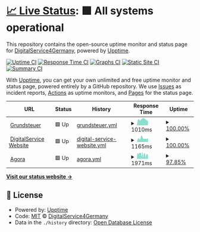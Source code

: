 # [📈 Live Status](https://digitalservice4germany.github.io/uptime-monitor): <!--live status--> **🟩 All systems operational**

This repository contains the open-source uptime monitor and status page for [DigitalService4Germany](https://digitalservice.bund.de), powered by [Upptime](https://github.com/upptime/upptime).

[![Uptime CI](https://github.com/digitalservice4germany/uptime-monitor/workflows/Uptime%20CI/badge.svg)](https://github.com/digitalservice4germany/uptime-monitor/actions?query=workflow%3A%22Uptime+CI%22)
[![Response Time CI](https://github.com/digitalservice4germany/uptime-monitor/workflows/Response%20Time%20CI/badge.svg)](https://github.com/digitalservice4germany/uptime-monitor/actions?query=workflow%3A%22Response+Time+CI%22)
[![Graphs CI](https://github.com/digitalservice4germany/uptime-monitor/workflows/Graphs%20CI/badge.svg)](https://github.com/digitalservice4germany/uptime-monitor/actions?query=workflow%3A%22Graphs+CI%22)
[![Static Site CI](https://github.com/digitalservice4germany/uptime-monitor/workflows/Static%20Site%20CI/badge.svg)](https://github.com/digitalservice4germany/uptime-monitor/actions?query=workflow%3A%22Static+Site+CI%22)
[![Summary CI](https://github.com/digitalservice4germany/uptime-monitor/workflows/Summary%20CI/badge.svg)](https://github.com/digitalservice4germany/uptime-monitor/actions?query=workflow%3A%22Summary+CI%22)

With [Upptime](https://upptime.js.org), you can get your own unlimited and free uptime monitor and status page, powered entirely by a GitHub repository. We use [Issues](https://github.com/digitalservice4germany/uptime-monitor/issues) as incident reports, [Actions](https://github.com/digitalservice4germany/uptime-monitor/actions) as uptime monitors, and [Pages](https://digitalservice4germany.github.io/uptime-monitor) for the status page.

<!--start: status pages-->
<!-- This summary is generated by Upptime (https://github.com/upptime/upptime) -->
<!-- Do not edit this manually, your changes will be overwritten -->
<!-- prettier-ignore -->
| URL | Status | History | Response Time | Uptime |
| --- | ------ | ------- | ------------- | ------ |
| <img alt="" src="https://www.grundsteuererklaerung-fuer-privateigentum.de/favicon.ico" height="13"> [Grundsteuer](https://www.grundsteuererklaerung-fuer-privateigentum.de) | 🟩 Up | [grundsteuer.yml](https://github.com/digitalservice4germany/uptime-monitor/commits/HEAD/history/grundsteuer.yml) | <details><summary><img alt="Response time graph" src="./graphs/grundsteuer/response-time-week.png" height="20"> 1010ms</summary><br><a href="https://digitalservice4germany.github.io/uptime-monitor/history/grundsteuer"><img alt="Response time 928" src="https://img.shields.io/endpoint?url=https%3A%2F%2Fraw.githubusercontent.com%2Fdigitalservice4germany%2Fuptime-monitor%2FHEAD%2Fapi%2Fgrundsteuer%2Fresponse-time.json"></a><br><a href="https://digitalservice4germany.github.io/uptime-monitor/history/grundsteuer"><img alt="24-hour response time 838" src="https://img.shields.io/endpoint?url=https%3A%2F%2Fraw.githubusercontent.com%2Fdigitalservice4germany%2Fuptime-monitor%2FHEAD%2Fapi%2Fgrundsteuer%2Fresponse-time-day.json"></a><br><a href="https://digitalservice4germany.github.io/uptime-monitor/history/grundsteuer"><img alt="7-day response time 1010" src="https://img.shields.io/endpoint?url=https%3A%2F%2Fraw.githubusercontent.com%2Fdigitalservice4germany%2Fuptime-monitor%2FHEAD%2Fapi%2Fgrundsteuer%2Fresponse-time-week.json"></a><br><a href="https://digitalservice4germany.github.io/uptime-monitor/history/grundsteuer"><img alt="30-day response time 928" src="https://img.shields.io/endpoint?url=https%3A%2F%2Fraw.githubusercontent.com%2Fdigitalservice4germany%2Fuptime-monitor%2FHEAD%2Fapi%2Fgrundsteuer%2Fresponse-time-month.json"></a><br><a href="https://digitalservice4germany.github.io/uptime-monitor/history/grundsteuer"><img alt="1-year response time 928" src="https://img.shields.io/endpoint?url=https%3A%2F%2Fraw.githubusercontent.com%2Fdigitalservice4germany%2Fuptime-monitor%2FHEAD%2Fapi%2Fgrundsteuer%2Fresponse-time-year.json"></a></details> | <details><summary><a href="https://digitalservice4germany.github.io/uptime-monitor/history/grundsteuer">100.00%</a></summary><a href="https://digitalservice4germany.github.io/uptime-monitor/history/grundsteuer"><img alt="All-time uptime 100.00%" src="https://img.shields.io/endpoint?url=https%3A%2F%2Fraw.githubusercontent.com%2Fdigitalservice4germany%2Fuptime-monitor%2FHEAD%2Fapi%2Fgrundsteuer%2Fuptime.json"></a><br><a href="https://digitalservice4germany.github.io/uptime-monitor/history/grundsteuer"><img alt="24-hour uptime 100.00%" src="https://img.shields.io/endpoint?url=https%3A%2F%2Fraw.githubusercontent.com%2Fdigitalservice4germany%2Fuptime-monitor%2FHEAD%2Fapi%2Fgrundsteuer%2Fuptime-day.json"></a><br><a href="https://digitalservice4germany.github.io/uptime-monitor/history/grundsteuer"><img alt="7-day uptime 100.00%" src="https://img.shields.io/endpoint?url=https%3A%2F%2Fraw.githubusercontent.com%2Fdigitalservice4germany%2Fuptime-monitor%2FHEAD%2Fapi%2Fgrundsteuer%2Fuptime-week.json"></a><br><a href="https://digitalservice4germany.github.io/uptime-monitor/history/grundsteuer"><img alt="30-day uptime 100.00%" src="https://img.shields.io/endpoint?url=https%3A%2F%2Fraw.githubusercontent.com%2Fdigitalservice4germany%2Fuptime-monitor%2FHEAD%2Fapi%2Fgrundsteuer%2Fuptime-month.json"></a><br><a href="https://digitalservice4germany.github.io/uptime-monitor/history/grundsteuer"><img alt="1-year uptime 100.00%" src="https://img.shields.io/endpoint?url=https%3A%2F%2Fraw.githubusercontent.com%2Fdigitalservice4germany%2Fuptime-monitor%2FHEAD%2Fapi%2Fgrundsteuer%2Fuptime-year.json"></a></details>
| <img alt="" src="https://favicons.githubusercontent.com/digitalservice.bund.de" height="13"> [DigitalService Website](https://digitalservice.bund.de/) | 🟩 Up | [digital-service-website.yml](https://github.com/digitalservice4germany/uptime-monitor/commits/HEAD/history/digital-service-website.yml) | <details><summary><img alt="Response time graph" src="./graphs/digital-service-website/response-time-week.png" height="20"> 1165ms</summary><br><a href="https://digitalservice4germany.github.io/uptime-monitor/history/digital-service-website"><img alt="Response time 894" src="https://img.shields.io/endpoint?url=https%3A%2F%2Fraw.githubusercontent.com%2Fdigitalservice4germany%2Fuptime-monitor%2FHEAD%2Fapi%2Fdigital-service-website%2Fresponse-time.json"></a><br><a href="https://digitalservice4germany.github.io/uptime-monitor/history/digital-service-website"><img alt="24-hour response time 854" src="https://img.shields.io/endpoint?url=https%3A%2F%2Fraw.githubusercontent.com%2Fdigitalservice4germany%2Fuptime-monitor%2FHEAD%2Fapi%2Fdigital-service-website%2Fresponse-time-day.json"></a><br><a href="https://digitalservice4germany.github.io/uptime-monitor/history/digital-service-website"><img alt="7-day response time 1165" src="https://img.shields.io/endpoint?url=https%3A%2F%2Fraw.githubusercontent.com%2Fdigitalservice4germany%2Fuptime-monitor%2FHEAD%2Fapi%2Fdigital-service-website%2Fresponse-time-week.json"></a><br><a href="https://digitalservice4germany.github.io/uptime-monitor/history/digital-service-website"><img alt="30-day response time 1084" src="https://img.shields.io/endpoint?url=https%3A%2F%2Fraw.githubusercontent.com%2Fdigitalservice4germany%2Fuptime-monitor%2FHEAD%2Fapi%2Fdigital-service-website%2Fresponse-time-month.json"></a><br><a href="https://digitalservice4germany.github.io/uptime-monitor/history/digital-service-website"><img alt="1-year response time 894" src="https://img.shields.io/endpoint?url=https%3A%2F%2Fraw.githubusercontent.com%2Fdigitalservice4germany%2Fuptime-monitor%2FHEAD%2Fapi%2Fdigital-service-website%2Fresponse-time-year.json"></a></details> | <details><summary><a href="https://digitalservice4germany.github.io/uptime-monitor/history/digital-service-website">100.00%</a></summary><a href="https://digitalservice4germany.github.io/uptime-monitor/history/digital-service-website"><img alt="All-time uptime 100.00%" src="https://img.shields.io/endpoint?url=https%3A%2F%2Fraw.githubusercontent.com%2Fdigitalservice4germany%2Fuptime-monitor%2FHEAD%2Fapi%2Fdigital-service-website%2Fuptime.json"></a><br><a href="https://digitalservice4germany.github.io/uptime-monitor/history/digital-service-website"><img alt="24-hour uptime 100.00%" src="https://img.shields.io/endpoint?url=https%3A%2F%2Fraw.githubusercontent.com%2Fdigitalservice4germany%2Fuptime-monitor%2FHEAD%2Fapi%2Fdigital-service-website%2Fuptime-day.json"></a><br><a href="https://digitalservice4germany.github.io/uptime-monitor/history/digital-service-website"><img alt="7-day uptime 100.00%" src="https://img.shields.io/endpoint?url=https%3A%2F%2Fraw.githubusercontent.com%2Fdigitalservice4germany%2Fuptime-monitor%2FHEAD%2Fapi%2Fdigital-service-website%2Fuptime-week.json"></a><br><a href="https://digitalservice4germany.github.io/uptime-monitor/history/digital-service-website"><img alt="30-day uptime 100.00%" src="https://img.shields.io/endpoint?url=https%3A%2F%2Fraw.githubusercontent.com%2Fdigitalservice4germany%2Fuptime-monitor%2FHEAD%2Fapi%2Fdigital-service-website%2Fuptime-month.json"></a><br><a href="https://digitalservice4germany.github.io/uptime-monitor/history/digital-service-website"><img alt="1-year uptime 100.00%" src="https://img.shields.io/endpoint?url=https%3A%2F%2Fraw.githubusercontent.com%2Fdigitalservice4germany%2Fuptime-monitor%2FHEAD%2Fapi%2Fdigital-service-website%2Fuptime-year.json"></a></details>
| <img alt="" src="https://nutzerinnenverwaltung.agora-oegd.de/auth/resources/72dib/login/agora/img/favicon.ico" height="13"> [Agora](https://agora-oegd.de) | 🟩 Up | [agora.yml](https://github.com/digitalservice4germany/uptime-monitor/commits/HEAD/history/agora.yml) | <details><summary><img alt="Response time graph" src="./graphs/agora/response-time-week.png" height="20"> 1971ms</summary><br><a href="https://digitalservice4germany.github.io/uptime-monitor/history/agora"><img alt="Response time 2097" src="https://img.shields.io/endpoint?url=https%3A%2F%2Fraw.githubusercontent.com%2Fdigitalservice4germany%2Fuptime-monitor%2FHEAD%2Fapi%2Fagora%2Fresponse-time.json"></a><br><a href="https://digitalservice4germany.github.io/uptime-monitor/history/agora"><img alt="24-hour response time 1877" src="https://img.shields.io/endpoint?url=https%3A%2F%2Fraw.githubusercontent.com%2Fdigitalservice4germany%2Fuptime-monitor%2FHEAD%2Fapi%2Fagora%2Fresponse-time-day.json"></a><br><a href="https://digitalservice4germany.github.io/uptime-monitor/history/agora"><img alt="7-day response time 1971" src="https://img.shields.io/endpoint?url=https%3A%2F%2Fraw.githubusercontent.com%2Fdigitalservice4germany%2Fuptime-monitor%2FHEAD%2Fapi%2Fagora%2Fresponse-time-week.json"></a><br><a href="https://digitalservice4germany.github.io/uptime-monitor/history/agora"><img alt="30-day response time 2097" src="https://img.shields.io/endpoint?url=https%3A%2F%2Fraw.githubusercontent.com%2Fdigitalservice4germany%2Fuptime-monitor%2FHEAD%2Fapi%2Fagora%2Fresponse-time-month.json"></a><br><a href="https://digitalservice4germany.github.io/uptime-monitor/history/agora"><img alt="1-year response time 2097" src="https://img.shields.io/endpoint?url=https%3A%2F%2Fraw.githubusercontent.com%2Fdigitalservice4germany%2Fuptime-monitor%2FHEAD%2Fapi%2Fagora%2Fresponse-time-year.json"></a></details> | <details><summary><a href="https://digitalservice4germany.github.io/uptime-monitor/history/agora">97.85%</a></summary><a href="https://digitalservice4germany.github.io/uptime-monitor/history/agora"><img alt="All-time uptime 90.89%" src="https://img.shields.io/endpoint?url=https%3A%2F%2Fraw.githubusercontent.com%2Fdigitalservice4germany%2Fuptime-monitor%2FHEAD%2Fapi%2Fagora%2Fuptime.json"></a><br><a href="https://digitalservice4germany.github.io/uptime-monitor/history/agora"><img alt="24-hour uptime 100.00%" src="https://img.shields.io/endpoint?url=https%3A%2F%2Fraw.githubusercontent.com%2Fdigitalservice4germany%2Fuptime-monitor%2FHEAD%2Fapi%2Fagora%2Fuptime-day.json"></a><br><a href="https://digitalservice4germany.github.io/uptime-monitor/history/agora"><img alt="7-day uptime 97.85%" src="https://img.shields.io/endpoint?url=https%3A%2F%2Fraw.githubusercontent.com%2Fdigitalservice4germany%2Fuptime-monitor%2FHEAD%2Fapi%2Fagora%2Fuptime-week.json"></a><br><a href="https://digitalservice4germany.github.io/uptime-monitor/history/agora"><img alt="30-day uptime 90.89%" src="https://img.shields.io/endpoint?url=https%3A%2F%2Fraw.githubusercontent.com%2Fdigitalservice4germany%2Fuptime-monitor%2FHEAD%2Fapi%2Fagora%2Fuptime-month.json"></a><br><a href="https://digitalservice4germany.github.io/uptime-monitor/history/agora"><img alt="1-year uptime 90.89%" src="https://img.shields.io/endpoint?url=https%3A%2F%2Fraw.githubusercontent.com%2Fdigitalservice4germany%2Fuptime-monitor%2FHEAD%2Fapi%2Fagora%2Fuptime-year.json"></a></details>

<!--end: status pages-->

[**Visit our status website →**](https://digitalservice4germany.github.io/uptime-monitor)

## 📄 License

- Powered by: [Upptime](https://github.com/upptime/upptime)
- Code: [MIT](./LICENSE) © [DigitalService4Germany](https://digitalservice.bund.de)
- Data in the `./history` directory: [Open Database License](https://opendatacommons.org/licenses/odbl/1-0/)
